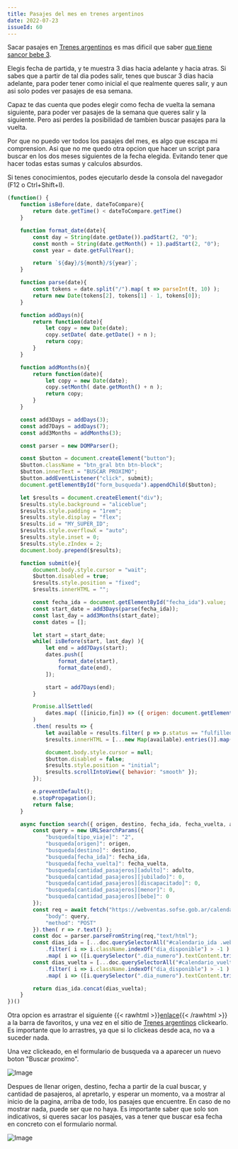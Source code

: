```yaml
---
title: Pasajes del mes en trenes argentinos
date: 2022-07-23
issueId: 60
---
```


Sacar pasajes en [Trenes argentinos](https://webventas.sofse.gob.ar/) es mas dificil que saber [que tiene sancor bebe 3](https://www.youtube.com/watch?v=G1RAEhQ6VdI).

Elegis fecha de partida, y te muestra 3 dias hacia adelante y hacia atras. Si sabes que a partir de tal dia podes salir, tenes que buscar 3 dias hacia adelante, para poder tener como inicial el que realmente queres salir, y aun asi solo podes ver pasajes de esa semana.

Capaz te das cuenta que podes elegir como fecha de vuelta la semana siguiente, para poder ver pasajes de la semana que queres salir y la siguiente. Pero asi perdes la posibilidad de tambien buscar pasajes para la vuelta.

Por que no puedo ver todos los pasajes del mes, es algo que escapa mi comprension. Asi que no me quedo otra opcion que hacer un script para buscar en los dos meses siguientes de la fecha elegida. Evitando tener que hacer todas estas sumas y calculos absurdos.

Si tenes conocimientos, podes ejecutarlo desde la consola del navegador (F12 o Ctrl+Shift+I).

```js
(function() {
	function isBefore(date, dateToCompare){
		return date.getTime() < dateToCompare.getTime()
	}

	function format_date(date){
		const day = String(date.getDate()).padStart(2, "0");
		const month = String(date.getMonth() + 1).padStart(2, "0");
		const year = date.getFullYear();

		return `${day}/${month}/${year}`;
	}

	function parse(date){
		const tokens = date.split("/").map( t => parseInt(t, 10) );
		return new Date(tokens[2], tokens[1] - 1, tokens[0]);
	}

	function addDays(n){
		return function(date){
			let copy = new Date(date);
			copy.setDate( date.getDate() + n );
			return copy;
		}
	}

	function addMonths(n){
		return function(date){
			let copy = new Date(date);
			copy.setMonth( date.getMonth() + n );
			return copy;
		}
	}

	const add3Days = addDays(3);
	const add7Days = addDays(7);
	const add3Months = addMonths(3);

	const parser = new DOMParser();

	const $button = document.createElement("button");
	$button.className = "btn_gral btn btn-block";
	$button.innerText = "BUSCAR PROXIMO";
	$button.addEventListener("click", submit);
	document.getElementById("form_busqueda").appendChild($button);

	let $results = document.createElement("div");
	$results.style.background = "aliceblue";
	$results.style.padding = "1rem";
	$results.style.display = "flex";
	$results.id = "MY_SUPER_ID";
	$results.style.overflowX = "auto";
	$results.style.inset = 0;
	$results.style.zIndex = 2;
	document.body.prepend($results);

	function submit(e){
		document.body.style.cursor = "wait";
		$button.disabled = true;
		$results.style.position = "fixed";
		$results.innerHTML = "";

		const fecha_ida = document.getElementById("fecha_ida").value;
		const start_date = add3Days(parse(fecha_ida));
		const last_day = add3Months(start_date);
		const dates = [];

		let start = start_date;
		while( isBefore(start, last_day) ){
			let end = add7Days(start);
			dates.push([
				format_date(start),
				format_date(end),
			]);

			start = add7Days(end);
		}

		Promise.allSettled(
			dates.map( ([inicio,fin]) => ({ origen: document.getElementById("origen").value, destino: document.getElementById("destino").value, fecha_ida: inicio, fecha_vuelta: fin, adulto: document.getElementById("adulto").value }) ).map( obj => search(obj) )
		)
		.then( results => {
			let available = results.filter( p => p.status == "fulfilled" ).map( p => p.value ).flat();
			$results.innerHTML = [...new Map(available).entries()].map( ([dia,cant]) => `<div class="p-1"><div class="dia_disponible" style="background:#fff"><div class="py-2"><div class="pb-3"><span class="dia_numero">${dia}</span></div><div class="disponibles"><p>${cant}</p></div></div></div></div>`).join("");

			document.body.style.cursor = null;
			$button.disabled = false;
			$results.style.position = "initial";
			$results.scrollIntoView({ behavior: "smooth" });
		});

		e.preventDefault();
		e.stopPropagation();
		return false;
	}

	async function search({ origen, destino, fecha_ida, fecha_vuelta, adulto, jubilado, discapacitado, menor, bebe }){
		const query = new URLSearchParams({
			"busqueda[tipo_viaje]": "2",
			"busqueda[origen]": origen,
			"busqueda[destino]": destino,
			"busqueda[fecha_ida]": fecha_ida,
			"busqueda[fecha_vuelta]": fecha_vuelta,
			"busqueda[cantidad_pasajeros][adulto]": adulto,
			"busqueda[cantidad_pasajeros][jubilado]": 0,
			"busqueda[cantidad_pasajeros][discapacitado]": 0,
			"busqueda[cantidad_pasajeros][menor]": 0,
			"busqueda[cantidad_pasajeros][bebe]": 0
		});
		const req = await fetch("https://webventas.sofse.gob.ar/calendario.php", {
			"body": query,
			"method": "POST"
		}).then( r => r.text() );
		const doc = parser.parseFromString(req,"text/html");
		const dias_ida = [...doc.querySelectorAll("#calendario_ida .web div[class*=dia_]")]
			.filter( i => i.className.indexOf("dia_disponible") > -1 )
			.map( i => ([i.querySelector(".dia_numero").textContent.trim(),i.querySelector(".disponibles").textContent.trim() ]));
		const dias_vuelta = [...doc.querySelectorAll("#calendario_vuelta .web div[class*=dia_]")]
			.filter( i => i.className.indexOf("dia_disponible") > -1 )
			.map( i => ([i.querySelector(".dia_numero").textContent.trim(),i.querySelector(".disponibles").textContent.trim() ]));

		return dias_ida.concat(dias_vuelta);
	}
})()
```

Otra opcion es arrastrar el siguiente {{< rawhtml >}}<a href="javascript:(function()%7B(function()%20%7B%0A%09%09function%20isBefore(date%2C%20dateToCompare)%7B%0A%09%09%09%09return%20date.getTime()%20%3C%20dateToCompare.getTime()%0A%09%09%7D%0A%0A%09%09function%20format_date(date)%7B%0A%09%09%09%09const%20day%20%3D%20String(date.getDate()).padStart(2%2C%20%220%22)%3B%0A%09%09%09%09const%20month%20%3D%20String(date.getMonth()%20%2B%201).padStart(2%2C%20%220%22)%3B%0A%09%09%09%09const%20year%20%3D%20date.getFullYear()%3B%0A%0A%09%09%09%09return%20%60%24%7Bday%7D%2F%24%7Bmonth%7D%2F%24%7Byear%7D%60%3B%0A%09%09%7D%0A%0A%09%09function%20parse(date)%7B%0A%09%09%09%09const%20tokens%20%3D%20date.split(%22%2F%22).map(%20t%20%3D%3E%20parseInt(t%2C%2010)%20)%3B%0A%09%09%09%09return%20new%20Date(tokens%5B2%5D%2C%20tokens%5B1%5D%20-%201%2C%20tokens%5B0%5D)%3B%0A%09%09%7D%0A%0A%09%09function%20addDays(n)%7B%0A%09%09%09%09return%20function(date)%7B%0A%09%09%09%09%09%09let%20copy%20%3D%20new%20Date(date)%3B%0A%09%09%09%09%09%09copy.setDate(%20date.getDate()%20%2B%20n%20)%3B%0A%09%09%09%09%09%09return%20copy%3B%0A%09%09%09%09%7D%0A%09%09%7D%0A%0A%09%09function%20addMonths(n)%7B%0A%09%09%09%09return%20function(date)%7B%0A%09%09%09%09%09%09let%20copy%20%3D%20new%20Date(date)%3B%0A%09%09%09%09%09%09copy.setMonth(%20date.getMonth()%20%2B%20n%20)%3B%0A%09%09%09%09%09%09return%20copy%3B%0A%09%09%09%09%7D%0A%09%09%7D%0A%0A%09%09const%20add3Days%20%3D%20addDays(3)%3B%0A%09%09const%20add7Days%20%3D%20addDays(7)%3B%0A%09%09const%20add3Months%20%3D%20addMonths(3)%3B%0A%0A%09%09const%20parser%20%3D%20new%20DOMParser()%3B%0A%0A%09%09const%20%24button%20%3D%20document.createElement(%22button%22)%3B%0A%09%09%24button.className%20%3D%20%22btn_gral%20btn%20btn-block%22%3B%0A%09%09%24button.innerText%20%3D%20%22BUSCAR%20PROXIMO%22%3B%0A%09%09%24button.addEventListener(%22click%22%2C%20submit)%3B%0A%09%09document.getElementById(%22form_busqueda%22).appendChild(%24button)%3B%0A%0A%09%09let%20%24results%20%3D%20document.createElement(%22div%22)%3B%0A%09%09%24results.style.background%20%3D%20%22aliceblue%22%3B%0A%09%09%24results.style.padding%20%3D%20%221rem%22%3B%0A%09%09%24results.style.display%20%3D%20%22flex%22%3B%0A%09%09%24results.id%20%3D%20%22MY_SUPER_ID%22%3B%0A%09%09%24results.style.overflowX%20%3D%20%22auto%22%3B%0A%09%09%24results.style.inset%20%3D%200%3B%0A%09%09%24results.style.zIndex%20%3D%202%3B%0A%09%09document.body.prepend(%24results)%3B%0A%0A%09%09function%20submit(e)%7B%0A%09%09%09document.body.style.cursor%20%3D%20%22wait%22%3B%0A%09%09%09%24button.disabled%20%3D%20true%3B%0A%09%09%09%24results.style.position%20%3D%20%22fixed%22%3B%0A%09%09%09%24results.innerHTML%20%3D%20%22%22%3B%0A%0A%09%09%09const%20fecha_ida%20%3D%20document.getElementById(%22fecha_ida%22).value%3B%0A%09%09%09const%20start_date%20%3D%20add3Days(parse(fecha_ida))%3B%0A%09%09%09const%20last_day%20%3D%20add3Months(start_date)%3B%0A%09%09%09const%20dates%20%3D%20%5B%5D%3B%0A%0A%09%09%09let%20start%20%3D%20start_date%3B%0A%09%09%09while(%20isBefore(start%2C%20last_day)%20)%7B%0A%09%09%09%09let%20end%20%3D%20add7Days(start)%3B%0A%09%09%09%09dates.push(%5B%0A%09%09%09%09%09%09format_date(start)%2C%0A%09%09%09%09%09%09format_date(end)%2C%0A%09%09%09%09%5D)%3B%0A%0A%09%09%09%09start%20%3D%20add7Days(end)%3B%0A%09%09%09%7D%0A%0A%09%09%09Promise.allSettled(%0A%09%09%09%09dates.map(%20(%5Binicio%2Cfin%5D)%20%3D%3E%20(%7B%20origen%3A%20document.getElementById(%22origen%22).value%2C%20destino%3A%20document.getElementById(%22destino%22).value%2C%20fecha_ida%3A%20inicio%2C%20fecha_vuelta%3A%20fin%2C%20adulto%3A%20document.getElementById(%22adulto%22).value%20%7D)%20).map(%20obj%20%3D%3E%20search(obj)%20)%0A%09%09%09)%0A%09%09%09.then(%20results%20%3D%3E%20%7B%0A%09%09%09%09let%20available%20%3D%20results.filter(%20p%20%3D%3E%20p.status%20%3D%3D%20%22fulfilled%22%20).map(%20p%20%3D%3E%20p.value%20).flat()%3B%0A%09%09%09%09%24results.innerHTML%20%3D%20%5B...new%20Map(available).entries()%5D.map(%20(%5Bdia%2Ccant%5D)%20%3D%3E%20%60%3Cdiv%20class%3D%22p-1%22%3E%3Cdiv%20class%3D%22dia_disponible%22%20style%3D%22background%3A%23fff%22%3E%3Cdiv%20class%3D%22py-2%22%3E%3Cdiv%20class%3D%22pb-3%22%3E%3Cspan%20class%3D%22dia_numero%22%3E%24%7Bdia%7D%3C%2Fspan%3E%3C%2Fdiv%3E%3Cdiv%20class%3D%22disponibles%22%3E%3Cp%3E%24%7Bcant%7D%3C%2Fp%3E%3C%2Fdiv%3E%3C%2Fdiv%3E%3C%2Fdiv%3E%3C%2Fdiv%3E%60).join(%22%22)%3B%0A%0A%09%09%09%09document.body.style.cursor%20%3D%20null%3B%0A%09%09%09%09%24button.disabled%20%3D%20false%3B%0A%09%09%09%09%24results.style.position%20%3D%20%22initial%22%3B%0A%09%09%09%09%24results.scrollIntoView(%7B%20behavior%3A%20%22smooth%22%20%7D)%3B%0A%09%09%09%7D)%3B%0A%0A%09%09%09e.preventDefault()%3B%0A%09%09%09e.stopPropagation()%3B%0A%09%09%09return%20false%3B%0A%09%09%7D%0A%0A%09%09async%20function%20search(%7B%20origen%2C%20destino%2C%20fecha_ida%2C%20fecha_vuelta%2C%20adulto%2C%20jubilado%2C%20discapacitado%2C%20menor%2C%20bebe%20%7D)%7B%0A%09%09%09const%20query%20%3D%20new%20URLSearchParams(%7B%0A%09%09%09%09%22busqueda%5Btipo_viaje%5D%22%3A%20%222%22%2C%0A%09%09%09%09%22busqueda%5Borigen%5D%22%3A%20origen%2C%0A%09%09%09%09%22busqueda%5Bdestino%5D%22%3A%20destino%2C%0A%09%09%09%09%22busqueda%5Bfecha_ida%5D%22%3A%20fecha_ida%2C%0A%09%09%09%09%22busqueda%5Bfecha_vuelta%5D%22%3A%20fecha_vuelta%2C%0A%09%09%09%09%22busqueda%5Bcantidad_pasajeros%5D%5Badulto%5D%22%3A%20adulto%2C%0A%09%09%09%09%22busqueda%5Bcantidad_pasajeros%5D%5Bjubilado%5D%22%3A%200%2C%0A%09%09%09%09%22busqueda%5Bcantidad_pasajeros%5D%5Bdiscapacitado%5D%22%3A%200%2C%0A%09%09%09%09%22busqueda%5Bcantidad_pasajeros%5D%5Bmenor%5D%22%3A%200%2C%0A%09%09%09%09%22busqueda%5Bcantidad_pasajeros%5D%5Bbebe%5D%22%3A%200%0A%09%09%09%7D)%3B%0A%09%09%09const%20req%20%3D%20await%20fetch(%22https%3A%2F%2Fwebventas.sofse.gob.ar%2Fcalendario.php%22%2C%20%7B%0A%09%09%09%09%22body%22%3A%20query%2C%0A%09%09%09%09%22method%22%3A%20%22POST%22%0A%09%09%09%7D).then(%20r%20%3D%3E%20r.text()%20)%3B%0A%09%09%09const%20doc%20%3D%20parser.parseFromString(req%2C%22text%2Fhtml%22)%3B%0A%09%09%09const%20dias_ida%20%3D%20%5B...doc.querySelectorAll(%22%23calendario_ida%20.web%20div%5Bclass*%3Ddia_%5D%22)%5D%0A%09%09%09%09.filter(%20i%20%3D%3E%20i.className.indexOf(%22dia_disponible%22)%20%3E%20-1%20)%0A%09%09%09%09.map(%20i%20%3D%3E%20(%5Bi.querySelector(%22.dia_numero%22).textContent.trim()%2Ci.querySelector(%22.disponibles%22).textContent.trim()%20%5D))%3B%0A%09%09%20%20const%20dias_vuelta%20%3D%20%5B...doc.querySelectorAll(%22%23calendario_vuelta%20.web%20div%5Bclass*%3Ddia_%5D%22)%5D%0A%09%09%09%09.filter(%20i%20%3D%3E%20i.className.indexOf(%22dia_disponible%22)%20%3E%20-1%20)%0A%09%09%09%09.map(%20i%20%3D%3E%20(%5Bi.querySelector(%22.dia_numero%22).textContent.trim()%2Ci.querySelector(%22.disponibles%22).textContent.trim()%20%5D))%3B%0A%0A%09%09%09return%20dias_ida.concat(dias_vuelta)%3B%0A%09%09%7D%0A%7D)()%7D)()%3B">enlace</a>{{< /rawhtml >}}
 a la barra de favoritos, y una vez en el sitio de [Trenes argentinos](https://webventas.sofse.gob.ar/) clickearlo. Es importante que lo arrastres, ya que si lo clickeas desde aca, no va a suceder nada.

Una vez clickeado, en el formulario de busqueda va a aparecer un nuevo boton "Buscar proximo".

![Image](/static/imgs/pasajes-mes-trenes-argentinos/form.jpg)

Despues de llenar origen, destino, fecha a partir de la cual buscar, y cantidad de pasajeros, al apretarlo, y esperar un momento, va a mostrar al inicio de la pagina, arriba de todo, los pasajes que encuentre. En caso de no mostrar nada, puede ser que no haya. Es importante saber que solo son indicativos, si queres sacar los pasajes, vas a tener que buscar esa fecha en concreto con el formulario normal.

![Image](/static/imgs/pasajes-mes-trenes-argentinos/resultado.jpg)
